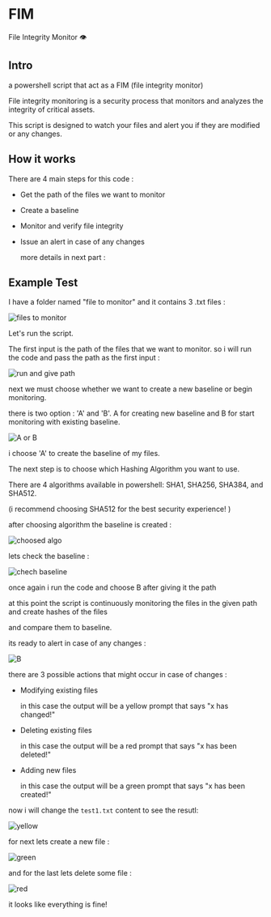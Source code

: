# FIM
File Integrity Monitor 👁

## Intro
a powershell script that act as a FIM (file integrity monitor)

File integrity monitoring is a security process that monitors and analyzes the integrity of critical assets.

This script is designed to watch your files and alert you if they are modified or any changes.

## How it works
There are 4 main steps for this code :

* Get the path of the files we want to monitor
  
* Create a baseline
  
* Monitor and verify file integrity
  
* Issue an alert in case of any changes

  more details in next part :

## Example Test 
I have a folder named "file to monitor" and it contains 3 .txt files :

![files to monitor](https://github.com/user-attachments/assets/cb9f93e3-a5ae-4065-8c13-f8bdb6bc5c67)


Let's run the script.

The first input is the path of the files that we want to monitor. so i will run the code and pass the path as the first input :

![run and give path](https://github.com/user-attachments/assets/48d70d8b-9c44-43b2-b0c4-d7ef643e7143)

next we must choose whether we want to create a new baseline or begin monitoring.

there is two option : 'A' and 'B'.
A for creating new baseline and B for start monitoring with existing baseline.


![A or B](https://github.com/user-attachments/assets/8cab0def-32f4-4340-841c-c1f452b49a4a)


i choose 'A' to create the baseline of my files.

The next step is to choose which Hashing Algorithm you want to use.

There are 4 algorithms available in powershell: SHA1, SHA256, SHA384, and SHA512.

(i recommend choosing SHA512 for the best security experience! )

after choosing algorithm the baseline is created : 


![choosed algo](https://github.com/user-attachments/assets/4a8b9651-de7c-4bc8-8f18-29442305287a)

lets check the baseline :


![chech baseline](https://github.com/user-attachments/assets/48a9bad4-568f-4419-9b28-2c88d7bf7b23)

once again i run the code and choose B after giving it the path

at this point the script is continuously monitoring the files in the given path and create hashes of the files

and compare them to baseline.

its ready to alert in case of any changes :

![B](https://github.com/user-attachments/assets/29e825a5-0d68-493b-b122-a0e3d44fd050)


there are 3 possible actions that might occur in case of changes :


* Modifying existing files
  
  in this case the output will be a yellow prompt that says "x has changed!"

* Deleting existing files
  
  in this case the output will be a red prompt that says "x has been deleted!"

  
* Adding new files
  
  in this case the output will be a green prompt that says "x has been created!"


now i will change the `test1.txt` content to see the resutl:

![yellow](https://github.com/user-attachments/assets/d6fe237d-4b13-454c-b4dc-d9c174ae1f32)

for next lets create a new file :

![green](https://github.com/user-attachments/assets/82e7606e-6100-4f94-81cf-2e9aefc1ab72)

and for the last lets delete some file :

![red](https://github.com/user-attachments/assets/1511e5c1-2e5a-4688-bd91-a8ea5ba6da6d)

it looks like everything is fine!





